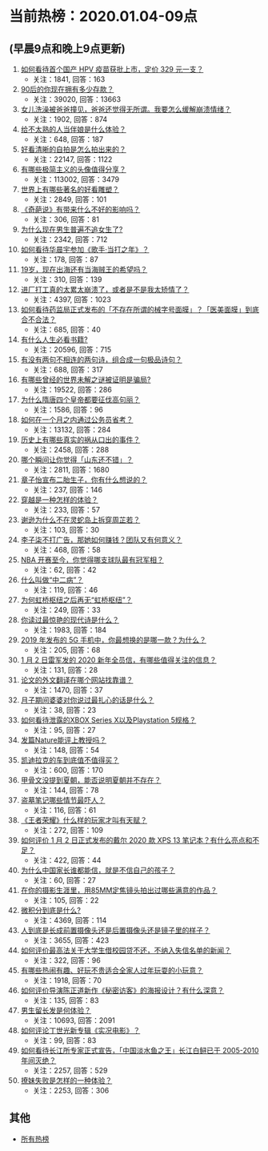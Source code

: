 # 当前热榜：2020.01.04-09点
## (早晨9点和晚上9点更新)
1. [如何看待首个国产 HPV 疫苗获批上市，定价 329 元一支？](https://www.zhihu.com/question/364411856)
    * 关注：1841, 回答：163
2. [90后的你现在拥有多少存款？](https://www.zhihu.com/question/294492829)
    * 关注：39020, 回答：13663
3. [女儿洗澡被爸爸撞见，爸爸还觉得无所谓。我要怎么缓解崩溃情绪？](https://www.zhihu.com/question/305017504)
    * 关注：1902, 回答：874
4. [给不太熟的人当伴娘是什么体验？](https://www.zhihu.com/question/35331322)
    * 关注：648, 回答：187
5. [好看清晰的自拍是怎么拍出来的？](https://www.zhihu.com/question/267598322)
    * 关注：22147, 回答：1122
6. [有哪些极简主义的头像值得分享？](https://www.zhihu.com/question/29173647)
    * 关注：113002, 回答：3479
7. [世界上有哪些著名的好看雕塑？](https://www.zhihu.com/question/51360968)
    * 关注：2849, 回答：101
8. [《奇葩说》有带来什么不好的影响吗？](https://www.zhihu.com/question/361889198)
    * 关注：306, 回答：81
9. [为什么现在男生普遍不追女生了?](https://www.zhihu.com/question/293912588)
    * 关注：2342, 回答：712
10. [如何看待华晨宇参加《歌手·当打之年》？](https://www.zhihu.com/question/364137040)
    * 关注：178, 回答：87
11. [19岁，现在出海还有当海贼王的希望吗？](https://www.zhihu.com/question/363169587)
    * 关注：310, 回答：139
12. [进厂打工真的太累太崩溃了，或者是不是我太矫情了？](https://www.zhihu.com/question/345387686)
    * 关注：4397, 回答：1023
13. [如何看待药监局正式发布的「不存在所谓的械字号面膜」？「医美面膜」到底合不合法？](https://www.zhihu.com/question/364373508)
    * 关注：685, 回答：40
14. [有什么人生必看书籍?](https://www.zhihu.com/question/323151892)
    * 关注：20596, 回答：715
15. [有没有两句不相连的两句诗，组合成一句极品诗句？](https://www.zhihu.com/question/359948448)
    * 关注：688, 回答：317
16. [有哪些曾经的世界未解之谜被证明是骗局?](https://www.zhihu.com/question/332265335)
    * 关注：19522, 回答：286
17. [为什么隋唐四个皇帝都要征伐高句丽？](https://www.zhihu.com/question/20678173)
    * 关注：1586, 回答：96
18. [如何在一个月之内通过公务员省考？](https://www.zhihu.com/question/57173410)
    * 关注：13132, 回答：284
19. [历史上有哪些真实的祸从口出的事件？](https://www.zhihu.com/question/36994899)
    * 关注：2458, 回答：288
20. [哪个瞬间让你觉得「山东还不错」？](https://www.zhihu.com/question/359217143)
    * 关注：2811, 回答：1680
21. [章子怡宣布二胎生子，你有什么想说的？](https://www.zhihu.com/question/364437425)
    * 关注：237, 回答：146
22. [穿越是一种怎样的体验？](https://www.zhihu.com/question/30676575)
    * 关注：233, 回答：57
23. [谢逊为什么不在灵蛇岛上拆穿周芷若？](https://www.zhihu.com/question/340838872)
    * 关注：103, 回答：30
24. [李子柒不打广告，那她如何赚钱？团队又有何意义？](https://www.zhihu.com/question/275619158)
    * 关注：468, 回答：58
25. [NBA 开赛至今，你觉得哪支球队最有冠军相？](https://www.zhihu.com/question/364419653)
    * 关注：62, 回答：42
26. [什么叫做“中二病”？](https://www.zhihu.com/question/364137915)
    * 关注：119, 回答：46
27. [为何虹桥枢纽之后再无“虹桥枢纽”？](https://www.zhihu.com/question/51229640)
    * 关注：249, 回答：33
28. [你读过最惊艳的现代诗是什么？](https://www.zhihu.com/question/337830799)
    * 关注：1983, 回答：184
29. [2019 年发布的 5G 手机中，你最想换的是哪一款？为什么？](https://www.zhihu.com/question/347769178)
    * 关注：205, 回答：68
30. [1 月 2 日雷军发的 2020 新年全员信，有哪些值得关注的信息？](https://www.zhihu.com/question/364280510)
    * 关注：131, 回答：28
31. [论文的外文翻译在哪个网站找靠谱？](https://www.zhihu.com/question/43852313)
    * 关注：1470, 回答：37
32. [月子期间婆婆对你说过最扎心的话是什么？](https://www.zhihu.com/question/362444251)
    * 关注：38, 回答：23
33. [如何看待泄露的XBOX Series X以及Playstation 5规格？](https://www.zhihu.com/question/363994145)
    * 关注：95, 回答：27
34. [发篇Nature能评上教授吗？](https://www.zhihu.com/question/363859160)
    * 关注：148, 回答：54
35. [凯迪拉克的车到底值不值得买？](https://www.zhihu.com/question/317787638)
    * 关注：600, 回答：170
36. [甲骨文没提到夏朝，能否说明夏朝并不存在？](https://www.zhihu.com/question/358977342)
    * 关注：144, 回答：78
37. [盗墓笔记哪些情节最吓人？](https://www.zhihu.com/question/291231413)
    * 关注：116, 回答：61
38. [《王者荣耀》什么样的玩家才叫有天赋？](https://www.zhihu.com/question/361860154)
    * 关注：272, 回答：109
39. [如何评价 1 月 2 日正式发布的戴尔 2020 款 XPS 13 笔记本？有什么亮点和不足？](https://www.zhihu.com/question/364385083)
    * 关注：422, 回答：44
40. [为什么中国家长谁都能信，就是不信自己的孩子？](https://www.zhihu.com/question/364078816)
    * 关注：60, 回答：27
41. [在你的摄影生涯里，用85MM定焦镜头拍出过哪些满意的作品？](https://www.zhihu.com/question/297635997)
    * 关注：105, 回答：22
42. [微积分到底是什么?](https://www.zhihu.com/question/336322284)
    * 关注：4369, 回答：114
43. [人到底是长成前置摄像头还是后置摄像头还是镜子里的样子？](https://www.zhihu.com/question/66063294)
    * 关注：3655, 回答：423
44. [如何评价最高法关于大学生借校园贷不还，不纳入失信名单的新闻？](https://www.zhihu.com/question/364246107)
    * 关注：322, 回答：96
45. [有哪些热闹有趣、好玩不贵适合全家人过年玩耍的小玩意？](https://www.zhihu.com/question/364278991)
    * 关注：1918, 回答：70
46. [如何评价导演陈正道新作《秘密访客》的海报设计？有什么深意？](https://www.zhihu.com/question/364316233)
    * 关注：135, 回答：83
47. [男生留长发是何体验？](https://www.zhihu.com/question/60044759)
    * 关注：10693, 回答：2091
48. [如何评论丁世光新专辑《实况电影》？](https://www.zhihu.com/question/362861826)
    * 关注：99, 回答：83
49. [如何看待长江所专家正式宣告，「中国淡水鱼之王」长江白鲟已于 2005-2010 年间灭绝？](https://www.zhihu.com/question/364374536)
    * 关注：2257, 回答：529
50. [撩妹失败是怎样的一种体验？](https://www.zhihu.com/question/41644521)
    * 关注：2253, 回答：306
## 其他
* [所有热榜](hot_history/AllHot.md)
